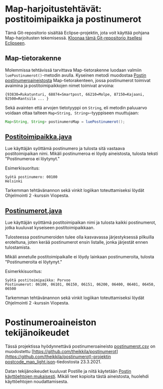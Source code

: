 # Map-harjoitustehtävät: postitoimipaikka ja postinumerot

Tämä Git-repositorio sisältää Eclipse-projektin, jota voit käyttää pohjana Map-harjoitusten tekemisessä. [Kloonaa tämä Git-repositorio itsellesi Eclipseen](https://www.google.com/search?q=git+clone+java+project+into+eclipse).

## Map-tietorakenne

Molemmissa tehtävissä tarvittava Map-tietorakenne luodaan valmiin `luePostinumerot()`-metodin avulla. Kyseinen metodi muodostaa [Postin postinumeroaineistosta](postinumerot.csv) Map-tietorakenteen, jossa postinumerot toimivat avaimina ja postitoimipaikkojen nimet toimivat arvoina:

```
{93830=Rukatunturi, 68874=Smartpost, 66210=Molpe, 87150=Kajaani, 92500=Rantsila ... }
```

Sekä avainten että arvojen tietotyyppi on `String`, eli metodin paluuarvo voidaan ottaa talteen `Map<String, String>`-tyyppiseen muuttujaan:

```java
Map<String, String> postinumeroMap = luePostinumerot();
```

## [Postitoimipaikka.java](src/Postitoimipaikka.java)

Lue käyttäjän syöttämä postinumero ja tulosta sitä vastaava postitoimipaikan nimi. Mikäli postinumeroa ei löydy aineistosta, tulosta teksti "Postinumeroa ei löytynyt."

Esimerkisuoritus:

```
Syötä postinumero: 00100
Helsinki
```

Tarkemman tehtävänannon sekä vinkit logiikan toteuttamiseksi löydät Ohjelmointi 2 -kurssin Viopesta.

## [Postinumerot.java](src/Postinumerot.java)

Lue käyttäjän syöttämä postitoimipaikan nimi ja tulosta kaikki postinumerot, jotka kuuluvat kyseiseen postitoimipaikkaan.

Tulosteessa postinumeroiden tulee olla kasvavassa järjestyksessä pilkuilla eroteltuna, joten kerää postinumerot ensin listalle, jonka järjestät ennen tulostamista.

Mikäli annetulle postitoimipaikalle ei löydy lainkaan postinumeroita, tulosta "Postinumeroita ei löytynyt."

Esimerkkisuoritus:

```
Syötä postitoimipaikka: Porvoo
Postinumerot: 06100, 06101, 06150, 06151, 06200, 06400, 06401, 06450, 06500
```

Tarkemman tehtävänannon sekä vinkit logiikan toteuttamiseksi löydät Ohjelmointi 2 -kurssin Viopesta.

# Postinumeroaineiston tekijänoikeudet

Tässä projektissa hyödynnettävä postinumeroaineisto [postinumerot.csv](postinumerot.csv) on muodostettu [https://github.com/theikkila/postinumerot](https://github.com/theikkila/postinumerot)-projektin [postcode_map_light.json](https://github.com/theikkila/postinumerot/blob/master/postcode_map_light.json)-tiedostosta 23.3.2021.

Datan tekijänoikeudet kuuluvat Postille ja niitä käytetään [Postin käyttöehtojen mukaisesti](https://www.posti.fi/fi/asiakastuki/postinumerotiedostot). Mikäli teet kopioita tästä aineistosta, huolehdi käyttöehtojen noudattamisesta.
